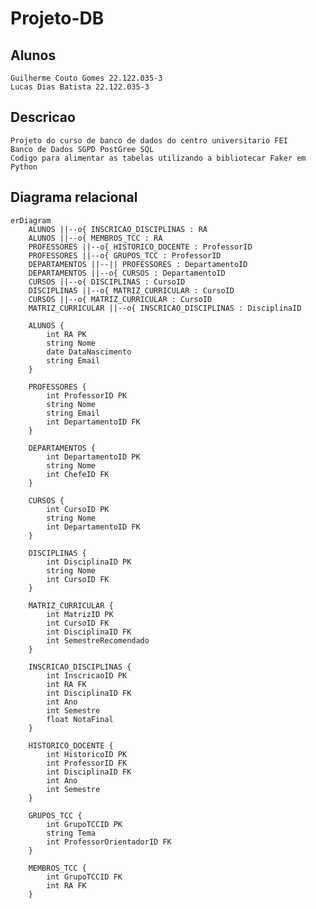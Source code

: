 # Projeto-DB


## Alunos
    Guilherme Couto Gomes 22.122.035-3
    Lucas Dias Batista 22.122.035-3
## Descricao 
    Projeto do curso de banco de dados do centro universitario FEI
    Banco de Dados SGPD PostGree SQL
    Codigo para alimentar as tabelas utilizando a bibliotecar Faker em Python


## Diagrama relacional

```mermaid
erDiagram
    ALUNOS ||--o{ INSCRICAO_DISCIPLINAS : RA
    ALUNOS ||--o{ MEMBROS_TCC : RA
    PROFESSORES ||--o{ HISTORICO_DOCENTE : ProfessorID
    PROFESSORES ||--o{ GRUPOS_TCC : ProfessorID
    DEPARTAMENTOS ||--|| PROFESSORES : DepartamentoID
    DEPARTAMENTOS ||--o{ CURSOS : DepartamentoID
    CURSOS ||--o{ DISCIPLINAS : CursoID
    DISCIPLINAS ||--o{ MATRIZ_CURRICULAR : CursoID
    CURSOS ||--o{ MATRIZ_CURRICULAR : CursoID
    MATRIZ_CURRICULAR ||--o{ INSCRICAO_DISCIPLINAS : DisciplinaID

    ALUNOS {
        int RA PK
        string Nome
        date DataNascimento
        string Email
    }

    PROFESSORES {
        int ProfessorID PK
        string Nome
        string Email
        int DepartamentoID FK
    }

    DEPARTAMENTOS {
        int DepartamentoID PK
        string Nome
        int ChefeID FK
    }

    CURSOS {
        int CursoID PK
        string Nome
        int DepartamentoID FK
    }

    DISCIPLINAS {
        int DisciplinaID PK
        string Nome
        int CursoID FK
    }

    MATRIZ_CURRICULAR {
        int MatrizID PK
        int CursoID FK
        int DisciplinaID FK
        int SemestreRecomendado
    }

    INSCRICAO_DISCIPLINAS {
        int InscricaoID PK
        int RA FK
        int DisciplinaID FK
        int Ano
        int Semestre
        float NotaFinal
    }

    HISTORICO_DOCENTE {
        int HistoricoID PK
        int ProfessorID FK
        int DisciplinaID FK
        int Ano
        int Semestre
    }

    GRUPOS_TCC {
        int GrupoTCCID PK
        string Tema
        int ProfessorOrientadorID FK
    }

    MEMBROS_TCC {
        int GrupoTCCID FK
        int RA FK
    }
```
